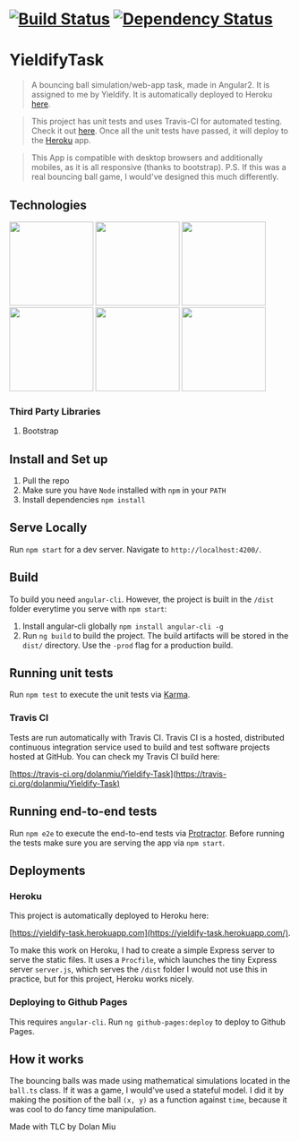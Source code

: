 #  [![Build Status][travis-image]][travis-url] [![Dependency Status][daviddm-image]][daviddm-url]

YieldifyTask
===

> A bouncing ball simulation/web-app task, made in Angular2. It is assigned to me by Yieldify.
It is automatically deployed to Heroku [here](https://yieldify-task.herokuapp.com/).

> This project has unit tests and uses Travis-CI for automated testing. Check it out [here](https://travis-ci.org/dolanmiu/Yieldify-Task).
Once all the unit tests have passed, it will deploy to the [Heroku](https://yieldify-task.herokuapp.com/) app.

> This App is compatible with desktop browsers and additionally mobiles, as it is all responsive (thanks to bootstrap).
P.S. If this was a real bouncing ball game, I would've designed this much differently.

## Technologies
<img src="https://angular.io/resources/images/logos/angular2/angular.png" height="150">
<img src="https://avatars1.githubusercontent.com/u/3284117" height="150">
<img src="https://worldvectorlogo.com/logos/heroku.svg" height="150">
<img src="https://worldvectorlogo.com/logos/travis-ci-icon.svg" height="150">
<img src="http://tradesouthwest.com/assets/icons/bootstrap-logo.png" height="150">
<img src="https://strongloop.com/wp-content/uploads/2015/12/nodejs-logo.png" height="150">

### Third Party Libraries

1. Bootstrap

## Install and Set up

1. Pull the repo
2. Make sure you have `Node` installed with `npm` in your `PATH`  
3. Install dependencies `npm install`

## Serve Locally

Run `npm start` for a dev server. Navigate to `http://localhost:4200/`.

## Build

To build you need `angular-cli`. However, the project is built in the `/dist` folder everytime you serve with `npm start`:

1. Install angular-cli globally `npm install angular-cli -g`
2. Run `ng build` to build the project. The build artifacts will be stored in the `dist/` directory. Use the `-prod` flag for a production build.

## Running unit tests

Run `npm test` to execute the unit tests via [Karma](https://karma-runner.github.io).

### Travis CI

Tests are run automatically with Travis CI.
Travis CI is a hosted, distributed continuous integration service used to build and test software projects hosted at GitHub. You can check my Travis CI build here:

[https://travis-ci.org/dolanmiu/Yieldify-Task](https://travis-ci.org/dolanmiu/Yieldify-Task)


## Running end-to-end tests

Run `npm e2e` to execute the end-to-end tests via [Protractor](http://www.protractortest.org/).
Before running the tests make sure you are serving the app via `npm start`.

## Deployments

### Heroku

This project is automatically deployed to Heroku here:

[https://yieldify-task.herokuapp.com](https://yieldify-task.herokuapp.com/).

To make this work on Heroku, I had to create a simple Express server to serve the static files.
It uses a `Procfile`, which launches the tiny Express server `server.js`, which serves the `/dist` folder
I would not use this in practice, but for this project, Heroku works nicely.

### Deploying to Github Pages

This requires `angular-cli`. Run `ng github-pages:deploy` to deploy to Github Pages.

## How it works

The bouncing balls was made using mathematical simulations located in the `ball.ts` class. If it was a game, I would've used a stateful model.
I did it by making the position of the ball `(x, y)` as a function against `time`, because it was cool to do fancy time manipulation.

Made with TLC by Dolan Miu

[travis-image]: https://travis-ci.org/dolanmiu/Yieldify-Task.svg?branch=master
[travis-url]: https://travis-ci.org/dolanmiu/Yieldify-Task
[daviddm-image]: https://david-dm.org/dolanmiu/Yieldify-Task.svg?theme=shields.io
[daviddm-url]: https://david-dm.org/dolanmiu/Yieldify-Task
